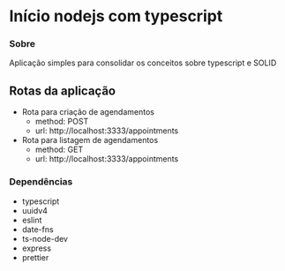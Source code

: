 # Início nodejs com typescript

### Sobre

<p>Aplicação simples para consolidar os conceitos sobre typescript e SOLID</p>

## Rotas da aplicação

- Rota para criação de agendamentos
  - method: POST
  - url: http://localhost:3333/appointments
- Rota para listagem de agendamentos
  - method: GET
  - url: http://localhost:3333/appointments

### Dependências

- typescript
- uuidv4
- eslint
- date-fns
- ts-node-dev
- express
- prettier
